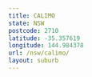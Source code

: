 ```yaml
---
title: CALIMO
state: NSW
postcode: 2710
latitude: -35.357619
longitude: 144.984378
url: /nsw/calimo/
layout: suburb
---
```


